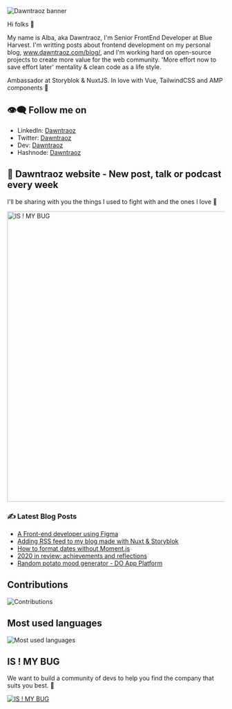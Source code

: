 <img src="https://pbs.twimg.com/profile_banners/1188743102409924609/1614719902/1500x500" alt="Dawntraoz banner" />

Hi folks 👋

My name is Alba, aka Dawntraoz, I'm Senior FrontEnd Developer at Blue Harvest. I'm writting posts about frontend development on my personal blog, www.dawntraoz.com/blog/, and I'm working hard on open-source projects to create more value for the web community. 'More effort now to save effort later' mentality & clean code as a life style.

Ambassador at Storyblok & NuxtJS. In love with Vue, TailwindCSS and AMP components 🥰

## 👁‍🗨 Follow me on

- LinkedIn: [Dawntraoz](https://linkedin.com/in/dawntraoz)
- Twitter: [Dawntraoz](https://twitter.com/dawntraoz)
- Dev: [Dawntraoz](https://dev.to/dawntraoz)
- Hashnode: [Dawntraoz](https://hashnode.com/@dawntraoz)

## 🌄 Dawntraoz website - New post, talk or podcast every week

I'll be sharing with you the things I used to fight with and the ones I love 🦸‍

<a href="https://www.dawntraoz.com/blog/" rel="nofollow">
  <img width="672" src="https://www.dawntraoz.com/images/blog.jpg" alt="IS ! MY BUG" />
</a>

### ✍ Latest Blog Posts

<!-- BLOG-POST-LIST:START -->
- [A Front-end developer using Figma](https://dawntraoz.com/blog/a-front-end-developer-using-figma)
- [Adding RSS feed to my blog made with Nuxt & Storyblok](https://dawntraoz.com/blog/adding-rss-feed-to-my-blog-made-with-nuxt-storyblok)
- [How to format dates without Moment.js](https://dawntraoz.com/blog/how-to-format-dates-without-moment-js)
- [2020 in review: achievements and reflections](https://dawntraoz.com/blog/2020-in-review-achievements-and-reflections)
- [Random potato mood generator - DO App Platform](https://dawntraoz.com/blog/random-potato-mood-generator-do-app-platform)
<!-- BLOG-POST-LIST:END -->

## Contributions

<img src="https://github-readme-stats.vercel.app/api?username=dawntraoz&show_icons=true&count_private=true&title_color=b794f4&text_color=ffffff&icon_color=ffffff&bg_color=1a202c&include_all_commits=true" alt="Contributions" />

## Most used languages

<img src="https://github-readme-stats.vercel.app/api/top-langs/?username=dawntraoz&layout=compact&title_color=553c9a&text_color=1a202c" alt="Most used languages" />

## IS ! MY BUG

We want to build a community of devs to help you find the company that suits you best. 💜

<a href="https://www.dawntraoz.com/blog/presenting-our-new-project-is-not-my-bug/" rel="nofollow">
  <img src="https://img2.storyblok.com/672x0/f/79165/1292x484/86c9bad56a/evaluate-cta.png" alt="IS ! MY BUG" />
</a>
